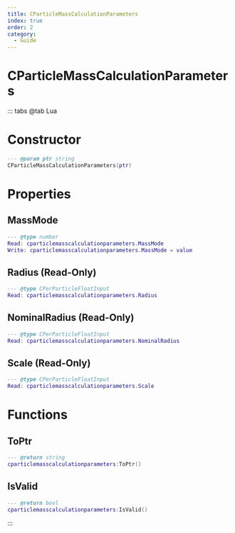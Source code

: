 ```yaml
---
title: CParticleMassCalculationParameters
index: true
order: 2
category:
  - Guide
---
```


# CParticleMassCalculationParameters

::: tabs
@tab Lua
# Constructor
```lua
--- @param ptr string
CParticleMassCalculationParameters(ptr)
```
# Properties
## MassMode 
```lua
--- @type number
Read: cparticlemasscalculationparameters.MassMode
Write: cparticlemasscalculationparameters.MassMode = value
```
## Radius (Read-Only)
```lua
--- @type CPerParticleFloatInput
Read: cparticlemasscalculationparameters.Radius
```
## NominalRadius (Read-Only)
```lua
--- @type CPerParticleFloatInput
Read: cparticlemasscalculationparameters.NominalRadius
```
## Scale (Read-Only)
```lua
--- @type CPerParticleFloatInput
Read: cparticlemasscalculationparameters.Scale
```
# Functions
## ToPtr
```lua
--- @return string
cparticlemasscalculationparameters:ToPtr()
```
## IsValid
```lua
--- @return bool
cparticlemasscalculationparameters:IsValid()
```

:::